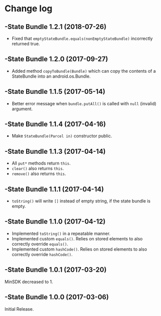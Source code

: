 # Change log

-State Bundle 1.2.1 (2018-07-26)
--------------------------------
- Fixed that `emptyStateBundle.equals(nonEmptyStateBundle)` incorrectly returned true.

-State Bundle 1.2.0 (2017-09-27)
--------------------------------
- Added method `copyToBundle(Bundle)` which can copy the contents of a StateBundle into an android.os.Bundle.

-State Bundle 1.1.5 (2017-05-14)
--------------------------------
- Better error message when `bundle.putAll()` is called with `null` (invalid) argument.

-State Bundle 1.1.4 (2017-04-16)
--------------------------------
- Make `StateBundle(Parcel in)` constructor public.

-State Bundle 1.1.3 (2017-04-14)
--------------------------------
- All `put*` methods return `this`.
- `clear()` also returns `this`.
- `remove()` also returns `this`.

-State Bundle 1.1.1 (2017-04-14)
--------------------------------
- `toString()` will write `[]` instead of empty string, if the state bundle is empty.

-State Bundle 1.1.0 (2017-04-12)
--------------------------------
- Implemented `toString()` in a repeatable manner.
- Implemented custom `equals()`. Relies on stored elements to also correctly override `equals()`.
- Implemented custom `hashCode()`. Relies on stored elements to also correctly override `hashCode()`.

-State Bundle 1.0.1 (2017-03-20)
--------------------------------
MinSDK decreased to 1.

-State Bundle 1.0.0 (2017-03-06)
--------------------------------
Initial Release.
